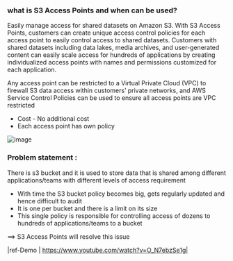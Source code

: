 
### what is S3 Access Points and when can be used?
Easily manage access for shared datasets on Amazon S3. With S3 Access Points, customers can create unique access control policies for each access point to easily control access to shared datasets. Customers with shared datasets including data lakes, media archives, and user-generated content can easily scale access for hundreds of applications by creating individualized access points with names and permissions customized for each application.

Any access point can be restricted to a Virtual Private Cloud (VPC) to firewall S3 data access within customers’ private networks, and AWS Service Control Policies can be used to ensure all access points are VPC restricted


- Cost - No additional cost
- Each access point has own policy 

![image](https://github.com/Mk-CloudLeader/aws_Meetup-2023/assets/66654978/d2296616-f415-43ed-89d6-ffc6f382a83c)

### Problem statement :
There is s3 bucket and it is used to store data that is shared among different applications/teams with different levels of access requirement
-	With time the S3 bucket policy becomes big, gets regularly updated and hence difficult to audit
-	It is one per bucket and there is a limit on its size
-	This single policy is responsible for controlling access of dozens to hundreds of applications/teams to a bucket 

==> S3 Access Points  will resolve this issue 

|ref-Demo | https://www.youtube.com/watch?v=O_N7ebzSe1g|
